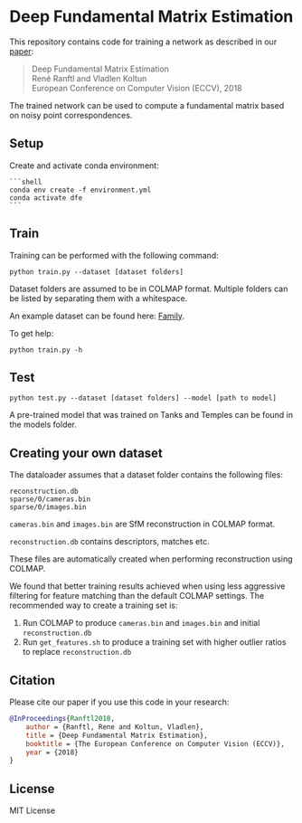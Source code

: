 # Deep Fundamental Matrix Estimation

This repository contains code for training a network as described in our [paper](http://vladlen.info/papers/deep-fundamental.pdf):

>Deep Fundamental Matrix Estimation  
René Ranftl and Vladlen Koltun  
European Conference on Computer Vision (ECCV), 2018

The trained network can be used to compute a fundamental matrix based on noisy point correspondences.

## Setup


Create and activate conda environment:

    ```shell
    conda env create -f environment.yml
    conda activate dfe
    ```

## Train

Training can be performed with the following command:

```shell
python train.py --dataset [dataset folders]
```

Dataset folders are assumed to be in COLMAP format. Multiple folders can be listed by separating them with a whitespace.

An example dataset can be found here: [Family](https://drive.google.com/open?id=1b4lb5La3dzn_D87sy-fpgCAbEnGRSLrL).

To get help:

```shell
python train.py -h
```


## Test

```shell
python test.py --dataset [dataset folders] --model [path to model]
```

A pre-trained model that was trained on Tanks and Temples can be found in the models folder.


## Creating your own dataset

The dataloader assumes that a dataset folder contains the following files:

```shell
reconstruction.db 
sparse/0/cameras.bin
sparse/0/images.bin

```

`cameras.bin` and `images.bin` are SfM reconstruction in COLMAP format. 

`reconstruction.db` contains descriptors, matches etc.

These files are automatically created when performing reconstruction using COLMAP. 

We found that better training results achieved when using less aggressive filtering for feature matching than the default COLMAP settings. The recommended way to create a training set is:

1) Run COLMAP to produce `cameras.bin` and `images.bin` and initial `reconstruction.db`
2) Run `get_features.sh` to produce a training set with higher outlier ratios to replace `reconstruction.db`

## Citation

Please cite our paper if you use this code in your research:

```bibtex
@InProceedings{Ranftl2018,
    author = {Ranftl, Rene and Koltun, Vladlen},
    title = {Deep Fundamental Matrix Estimation},
    booktitle = {The European Conference on Computer Vision (ECCV)},
    year = {2018}
}
```

## License

MIT License
